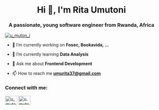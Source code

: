 <h1 align="center">Hi 👋, I'm Rita Umutoni</h1>
<h3 align="center">A passionate, young software engineer from Rwanda, Africa</h3>

<p align="left"> <a href="https://twitter.com/u_muton_i" target="blank"><img src="https://img.shields.io/twitter/follow/u_muton_i?logo=twitter&style=for-the-badge" alt="u_muton_i" /></a> </p>

- 🔭 I’m currently working on **Fosec, Bookavida, ...**

- 🌱 I’m currently learning **Data Analysis**

- 💬 Ask me about **Frontend Development**

- 📫 How to reach me **umurita37@gmail.com**

<h3 align="left">Connect with me:</h3>
<p align="left">
<a href="https://twitter.com/u_muton_i" target="blank"><img align="center" src="https://raw.githubusercontent.com/rahuldkjain/github-profile-readme-generator/master/src/images/icons/Social/twitter.svg" alt="u_muton_i" height="30" width="40" /></a>
<a href="https://instagram.com/u.muton.i" target="blank"><img align="center" src="https://raw.githubusercontent.com/rahuldkjain/github-profile-readme-generator/master/src/images/icons/Social/instagram.svg" alt="u.muton.i" height="30" width="40" /></a>
<!-- <a href="https://dribbble.com/u-muton-i" target="blank"><img align="center" src="https://raw.githubusercontent.com/rahuldkjain/github-profile-readme-generator/master/src/images/icons/Social/dribbble.svg" alt="u-muton-i" height="30" width="40" /></a>
<a href="https://www.hackerrank.com/umurita37" target="blank"><img align="center" src="https://raw.githubusercontent.com/rahuldkjain/github-profile-readme-generator/master/src/images/icons/Social/hackerrank.svg" alt="umurita37" height="30" width="40" /></a>
<a href="https://www.leetcode.com/umutoni-rita" target="blank"><img align="center" src="https://raw.githubusercontent.com/rahuldkjain/github-profile-readme-generator/master/src/images/icons/Social/leet-code.svg" alt="umutoni-rita" height="30" width="40" /></a> -->
</p>


